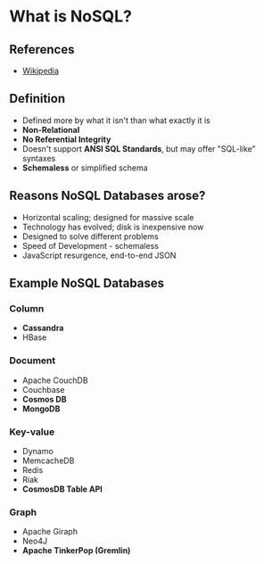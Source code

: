 # What is NoSQL?

## References

- [Wikipedia](https://en.wikipedia.org/wiki/NoSQL)

## Definition

- Defined more by what it isn't than what exactly it is
- **Non-Relational**
- **No Referential Integrity**
- Doesn't support **ANSI SQL Standards**, but may offer "SQL-like" syntaxes
- **Schemaless** or simplified schema

## Reasons NoSQL Databases arose?

- Horizontal scaling; designed for massive scale
- Technology has evolved; disk is inexpensive now
- Designed to solve different problems
- Speed of Development - schemaless
- JavaScript resurgence, end-to-end JSON

## Example NoSQL Databases

### Column
- **Cassandra**
- HBase

### Document
- Apache CouchDB
- Couchbase
- **Cosmos DB**
- **MongoDB**

### Key-value
- Dynamo
- MemcacheDB
- Redis
- Riak
- **CosmosDB Table API**

### Graph
- Apache Giraph 
- Neo4J
- **Apache TinkerPop (Gremlin)**

